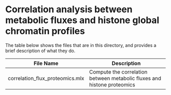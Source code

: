 # Correlation analysis between metabolic fluxes and histone global chromatin profiles

The table below shows the files that are in this directory, and provides a brief description of what they do.

File Name| Description
--|--|
correlation_flux_proteomics.mlx | Compute the correlation between metabolic fluxes and histone proteomics |
